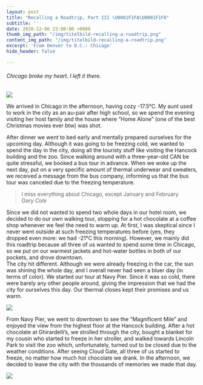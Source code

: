 ```yaml
---
layout: post
title: "Recalling a Roadtrip, Part III \U0001F1FA\U0001F1F8"
subtitle: ''
date: 2020-12-06 23:00:00 +0000
thumb_img_path: "/img/titelbild-recalling-a-roadtrip.png"
content_img_path: "/img/titelbild-recalling-a-roadtrip.png"
excerpt: 'From Denver to D.C.: Chicago'
hide_header: false

---
```

###### ­­­­­­­­­­­­­­Chicago broke my heart. I left it there.

![](/img/fb2cf4bc-d198-4a03-a7be-8230f9647667-ee678219-48c1-485a-9c6b-8797486f181f.jpeg)

We arrived in Chicago in the afternoon, having cozy -17.5°C. My aunt used to work in the city as an au-pair after high school, so we spend the evening visiting her host family and the house where “Home Alone” (one of the best Christmas movies ever btw) was shot.

After dinner we went to bed early and mentally prepared ourselves for the upcoming day. Although it was going to be freezing cold, we wanted to spend the day in the city, doing all the touristy stuff like visiting the Hancock building and the zoo. Since walking around with a three-year-old CAN be quite stressful, we booked a bus tour in advance. When we woke up the next day, put on a very specific amount of thermal underwear and sweaters, we received a message from the bus company, informing us that the bus tour was canceled due to the freezing temperature.

> I miss everything about Chicago, except January and February  
> <cite> Gary Cole </cite>

Since we did not wanted to spend two whole days in our hotel room, we decided to do our own walking tour, stopping for a hot chocolate at a coffee shop whenever we feel the need to warm up. At first, I was skeptical since I never went outside at such freezing temperatures before (yes, they dropped even more: we had -21°C this morning). However, we mainly did this roadtrip because all three of us wanted to spend some time in Chicago, so we put on our warmest jackets and hot-water bottles in both of our pockets, and drove downtown.   
 The city hit different. Although we were already freezing in the car, the sun was shining the whole day, and I overall never had seen a bluer day (in terms of color). We started our tour at Navy Pier. Since it was so cold, there were barely any other people around, giving the impression that we had the city for ourselves this day. Our thermal closes kept their promises and us warm.

![](/img/6807f1f7-7c19-426e-a22c-76117a378008-d8510bcc-a52f-4efc-a308-4e3b0d32478a.jpeg)

From Navy Pier, we went to downtown to see the “Magnificent Mile” and enjoyed the view from the highest floor at the Hancock building. After a hot chocolate at Ghirardelli’s, we strolled through the city, bought a blanket for my cousin who started to freeze in her stroller, and walked towards Lincoln Park to visit the zoo which, unfortunately, turned out to be closed due to the weather conditions. After seeing Cloud Gate, all three of us started to freeze, no matter how much hot chocolate we drank. In the afternoon, we decided to leave the city with the thousands of memories we made that day.

![](/img/97eaf92a-14c0-4db9-b198-e044346eb433-e6ee2486-b9f3-4776-829f-e3f1f65c224e.jpeg)